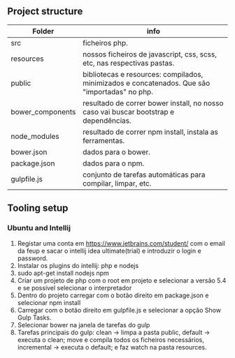 ## Project structure ##
Folder | info             
-----------------|------------------
src | ficheiros php.
resources | nossos ficheiros de javascript, css, scss, etc, nas respectivas pastas.
public | bibliotecas e resources: compilados, minimizados e concatenados. Que são "importadas" no php.
bower_components | resultado de correr bower install, no nosso caso vai buscar bootstrap e dependências.
node_modules | resultado de correr npm install, instala as ferramentas.
bower.json | dados para o bower.
package.json | dados para o npm.
gulpfile.js | conjunto de tarefas automáticas para compilar, limpar, etc.


## Tooling setup ##

### Ubuntu and Intellij ###
1. Registar uma conta em https://www.jetbrains.com/student/ com o email da feup e sacar o intellij idea ultimate(trial) e introduzir o login e password.
2. Instalar os plugins do intellij: php e nodejs
3. sudo apt-get install nodejs npm
4. Criar um projeto de php com o root em projeto e selecionar a versão 5.4 e se possível selecionar o interpretador
5. Dentro do projeto carregar com o botão direito em package.json e selecionar npm install
6. Carregar com o botão direito em gulpfile.js e selecionar a opção Show Gulp Tasks.
7. Selecionar bower na janela de tarefas do gulp
8. Tarefas principais do gulp: clean -> limpa a pasta public, default -> executa o clean; move e compila todos os ficheiros necessários, incremental -> executa o default; e faz watch na pasta resources.
